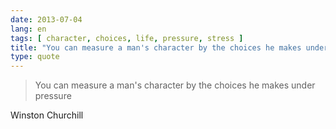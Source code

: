 ```yaml
---
date: 2013-07-04
lang: en
tags: [ character, choices, life, pressure, stress ]
title: "You can measure a man's character by the choices he makes under"
type: quote
---
```


> You can measure a man's character by the choices he makes under
> pressure

Winston Churchill

